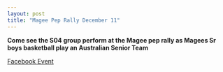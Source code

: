 ```yaml
---
layout: post
title: "Magee Pep Rally December 11"
---
```


**Come see the S04 group perform at the Magee pep rally as Magees Sr boys basketball play an Australian Senior Team**

[Facebook Event](https://www.facebook.com/events/133089800800451/?active_tab=about)
